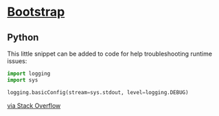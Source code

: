 # [Bootstrap](https://samghata.github.io/bootstrap)

## Python
This little snippet can be added to code for help troubleshooting runtime issues:
```python
import logging
import sys

logging.basicConfig(stream=sys.stdout, level=logging.DEBUG)
```
[via Stack Overflow](https://stackoverflow.com/questions/14058453/making-python-loggers-output-all-messages-to-stdout-in-addition-to-log-file)
